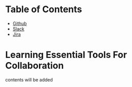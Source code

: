 # Table of Contents
- [Github]()
- [Slack]()
- [Jira]()

# Learning Essential Tools For Collaboration
contents will be added